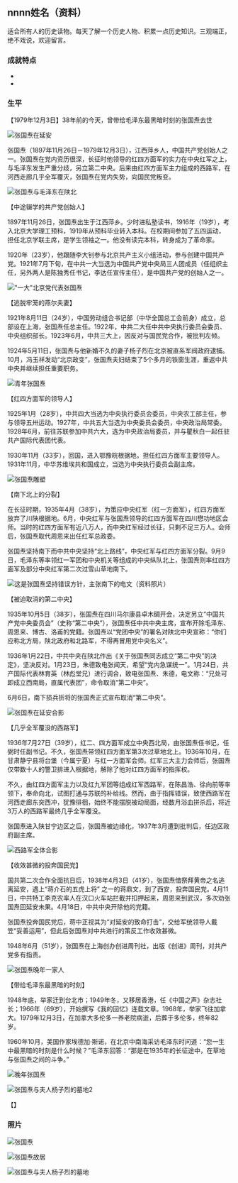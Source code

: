 ## nnnn姓名（资料）

适合所有人的历史读物。每天了解一个历史人物、积累一点历史知识。三观端正，绝不戏说，欢迎留言。  

### 成就特点

- ​
- ​


### 生平

【1979年12月3日】38年前的今天，曾带给毛泽东最黑暗时刻的张国焘去世

![张国焘在延安](张国焘在延安.jpg)

张国焘（1897年11月26日－1979年12月3日），江西萍乡人，中国共产党创始人之一。张国焘在党内资历很深，长征时他领导的红四方面军的实力在中央红军之上，与毛泽东发生严重分歧，另立第二中央。后来由红四方面军主力组成的西路军，在河西走廊几乎全军覆灭，张国焘在党内失势，向国民党叛变。

![张国焘与毛泽东在陕北](张国焘与毛泽东在陕北.jpg)

【中途辍学的共产党创始人】

1897年11月26日，张国焘出生于江西萍乡。少时进私塾读书，1916年（19岁），考入北京大学理工预科，1919年从预科毕业转入本科。在校期间参加了五四运动，担任北京学联主席，是学生领袖之一。他没有读完本科，转身成为了革命家。

1920年（23岁），他跟随李大钊参与北京共产主义小组活动，参与创建中国共产党。1921年7月下旬，在中共一大当选为中国共产党中央局三人团成员（任组织主任，另外两人是陈独秀任书记，李达任宣传主任），是中国共产党的创始人之一。

!["一大"北京党代表张国焘]("一大"北京党代表张国焘.jpeg)

【逃脱牢笼的燕尔夫妻】

1921年8月11日（24岁），中国劳动组合书记部（中华全国总工会前身）成立，总部设在上海，张国焘任总主任。1922年，中共二大任中共中央执行委员会委员、中央组织部长。1923年6月，中共三大上，因反对与国民党合作，被批判左倾。

1924年5月11日，张国焘与他新婚不久的妻子杨子烈在北京被直系军阀政府逮捕。10月，冯玉祥发动“北京政变”，张国焘夫妇结束了5个多月的铁窗生涯，重返中共中央并继续担任重要职务。

![青年张国焘](青年张国焘.jpg)

【红四方面军的领导人】

1925年1月（28岁），中共四大当选为中央执行委员会委员，中央农工部主任，参与领导五卅运动。1927年，中共五大当选为中央委员会委员，中央政治局常委。1928年6月，前往苏联参加中共六大，选为中央政治局委员，并与瞿秋白一起任驻共产国际代表团代表。

1930年11月（33岁），回国，进入鄂豫皖根据地，担任红四方面军主要领导人。1931年11月，中华苏维埃共和国成立，当选为中央执行委员会副主席。

![张国焘雕塑](张国焘雕塑.jpg)



【南下北上的分裂】

在长征时期，1935年4月（38岁），为策应中央红军（红一方面军），红四方面军放弃了川陕根据地。6月，中央红军与张国焘领导的红四方面军在四川懋功地区会师。当时的红四方面军有近八万人，而中央红军经过长征，只剩不足三万人。会师后，张国焘取代周恩来出任红军总政委。

张国焘坚持南下而中共中央坚持“北上路线”，中央红军与红四方面军分裂。9月9日，毛泽东等率领红一军团和中央机关等组成的中央纵队北上，张国焘则率红四方面军及部分中央红军第二次过雪山草地南下。

![这是张国焘坚持错误方针，主张南下的电文（资料照片）](这是张国焘坚持错误方针，主张南下的电文（资料照片）.jpg)

【被迫取消的第二中央】

1935年10月5日（38岁），张国焘在四川马尔康县卓木碉开会，决定另立“中国共产党中央委员会”（史称“第二中央”），张国焘任中共中央主席，宣布开除毛泽东、周恩来、博古、洛甫的党籍。张国焘以“党团中央”的署名对陕北中央宣称：“你们应称北方局，陕北政府和北路军，不得再冒用党中央名义”。

1936年1月22日，中共中央在陕北作出《关于张国焘同志成立“第二中央”的决定》，坚决反对。1月23日，朱德致电张闻天，希望“党内急谋统一”。1月24日，共产国际代表林育英（林彪堂兄）进行调合，致电张国焘、朱德，电文称：“兄处可即成立西南局，直属代表团”，命令取消“第二中央”。

6月6日，南下损兵折将的张国焘正式宣布取消“第二中央”。

![张国焘在延安合影](张国焘在延安合影.jpg)

【几乎全军覆没的西路军】

1936年7月27日（39岁），红二、四方面军成立中央西北局，由张国焘任书记，任弼时任副书记。不久，张国焘带领红四方面军第3次过草地北上。1936年10月，在甘肃静宁县将台堡（今属宁夏）与红一方面军会师。红军三大主力会师后，张国焘仅带数十人的警卫排进入根据地，解除了他对红四方面军的指挥权。

不久，由红四方面军主力以及红九军团等组成红军西路军，在陈昌浩、徐向前等率领下，奉命向北，试图打通与苏联的补给线。然而，由于指挥错误，致使西路军在河西走廊东突西冲，犹豫徘徊，始终不能摆脱被动局面，经数月浴血拼杀后，将近3万人的西路军最终几乎全军覆没。

张国焘进入陕甘宁边区之后，张国焘被边缘化，1937年3月遭到批判后，任边区政府副主席。

![西路军全体合影](西路军全体合影.jpeg)

【收效甚微的投奔国民党】

国共第二次合作全面抗日后，1938年4月3日（41岁），张国焘借祭拜黄帝之名逃离延安，遇上“蒋介石的五虎上将” 之一的蒋鼎文，到了西安，投奔国民党。4月11日，中共特工李克农率人在汉口火车站拦截并扣押起来，周恩来到武汉，多次劝张国焘回延安未果。4月18日，中共中央开除他的党籍。

张国焘投奔国民党后，蒋中正视其为“对延安的致命打击”，交给军统领导人戴笠“妥善运用”，但此后张国焘对中共进行的策反工作收效甚微。

1948年6月（51岁），张国焘在上海创办创进周刊社，出版《创进》周刊，对共产党多有指责。

![张国焘晚年一家人](张国焘晚年一家人.jpg)

【带给毛泽东最黑暗的时刻】

1948年底，举家迁到台北市；1949年冬，又移居香港，任《中国之声》杂志社长；1966年（69岁），开始撰写《我的回忆》连载文章。1968年，举家飞往加拿大。1979年12月3日，在加拿大多伦多一养老院病逝，后葬于多伦多，终年82岁。

1960年10月，美国作家埃德加·斯诺，在北京中南海采访毛泽东时问道：“您一生中最黑暗的时刻是什么时候？”毛泽东回答：“那是在1935年的长征途中，在草地与张国焘之间的斗争。”

![晚年张国焘](晚年张国焘.jpeg)

![张国焘与夫人杨子烈的墓地2](张国焘与夫人杨子烈的墓地2.jpg)



【】

### 照片









![张国焘](张国焘.jpg)



![张国焘故居](张国焘故居.jpg)



![张国焘与夫人杨子烈的墓地](张国焘与夫人杨子烈的墓地.jpg)









